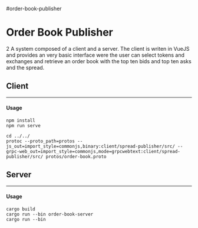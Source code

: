 #order-book-publisher

# Order Book Publisher
2
A system composed of a client and a server. The client is writen in VueJS and provides an very basic interface were the user can select 
 tokens and exchanges and retrieve an order book with the top ten bids and top ten asks and the spread.

## Client
*************

#### Usage

``` 
npm install 
npm run serve 

cd ../../
protoc --proto_path=protos --js_out=import_style=commonjs,binary:client/spread-publisher/src/ --grpc-web_out=import_style=commonjs,mode=grpcwebtext:client/spread-publisher/src/ protos/order-book.proto

```

## Server
*************

#### Usage
 
``` 
cargo build 
cargo run --bin order-book-server 
cargo run --bin 
```